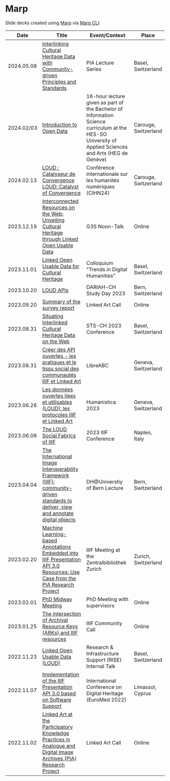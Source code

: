 # Marp

 Slide decks created using [Marp](https://marp.app) via [Marp CLI](https://github.com/marp-team/marp-cli):

| **Date**   	| **Title**                                                                                                                                                                          	| **Event/Context**                                           	| **Place**           	|
|------------	|------------------------------------------------------------------------------------------------------------------------------------------------------------------------------------	|-------------------------------------------------------------	|---------------------	|
| 2024.05.08 	| [Interlinking Cultural Heritage Data with Community-driven Principles and Standards](https://julsraemy.ch/prezi/pia-ringvorlesung-2024.html)                                 	| PIA Lecture Series                                               	| Basel, Switzerland              	|
| 2024.02/03 	| [Introduction to Open Data](https://julsraemy.ch/prezi/intro-open-data-2024.html)                                 	| 16-hour lecture given as part of the Bachelor of Information Science curriculum at the HES-SO University of Applied Sciences and Arts (HEG de Genève)                                               	| Carouge, Switzerland              	|
| 2024.02.13 	| [LOUD : Catalyseur de Convergence](https://julsraemy.ch/prezi/cihn24-loud-catalyseur-convergence.html) [LOUD: Catalyst of Convergence](https://julsraemy.ch/prezi/cihn24-loud-catalyst-convergence.html)                                 	| Conférence internationale sur les humanités numériques (CIHN24)                                              	| Carouge, Switzerland              	|
| 2023.12.19 	| [Interconnected Resources on the Web: Unveiling Cultural Heritage through Linked Open Usable Data](https://julsraemy.ch/prezi/noon-talk-loud.html)                                 	| G3S Noon-Talk                                               	| Online              	|
| 2023.11.01 	| [Linked Open Usable Data for Cultural Heritage](https://julsraemy.ch/prezi/loud-colloquium-trends-dh.html)                                                                         	| Colloquium "Trends in Digital Humanities"                   	| Basel, Switzerland  	|
| 2023.10.20 	| [LOUD APIs](https://julsraemy.ch/prezi/loud-apis-studyday2023.html)                                                                                                                	| DARIAH-CH Study Day 2023                                    	| Bern, Switzerland   	|
| 2023.09.20 	| [Summary of the survey report](https://julsraemy.ch/prezi/iiif-la-surveyreport.html)                                                                                               	| Linked Art Call                                             	| Online              	|
| 2023.08.31 	| [Situating Interlinked Cultural Heritage Data on the Web](https://julsraemy.ch/prezi/sts-ch-2023.html)                                                                             	| STS-CH 2023 Conference                                      	| Basel, Switzerland  	|
| 2023.08.31 	| [Créer des API ouvertes - les pratiques et le tissu social des communautés IIIF et Linked Art](https://julsraemy.ch/prezi/libreabc2023.html)                                       	| LibreABC                                                    	| Geneva, Switzerland 	|
| 2023.06.26 	| [Les données ouvertes liées et utilisables (LOUD): les protocoles IIIF et Linked Art](https://julsraemy.ch/prezi/humanistica2023-iiif-loud.html)                                   	| Humanistica 2023                                            	| Geneva, Switzerland 	|
| 2023.06.08 	| [The LOUD Social Fabrics of IIIF](https://julsraemy.ch/prezi/loud-social-fabrics-iiif.html)                                                                                        	| 2023 IIIF Conference                                        	| Naples, Italy       	|
| 2023.04.04 	| [The International Image Interoperability Framework (IIIF): community-driven standards to deliver, view and annotate digital objects](https://julsraemy.ch/prezi/iiif-unibe.html)  	| DH@Universtiy of Bern Lecture                               	| Bern, Switzerland   	|
| 2023.02.20 	| [Machine Learning-based Annotations Embedded into IIIF Presentation API 3.0 Resources: Use Case from the PIA Research Project](https://julsraemy.ch/prezi/pia-annotations-zb.html) 	| IIIF Meeting at the Zentralbibliothek Zurich                	| Zurich, Switzerland 	|
| 2023.02.01 	| [PhD Midway Meeting](https://julsraemy.ch/prezi/loud-midway.html)                                                                                                                  	| PhD Meeting with supervisors                                	| Online              	|
| 2023.01.25 	| [The intersection of Archival Resource Keys (ARKs) and IIIF resources](https://julsraemy.ch/prezi/ark-iiif.html)                                                                   	| IIIF Community Call                                         	| Online              	|
| 2022.11.23 	| [Linked Open Usable Data (LOUD)](https://julsraemy.ch/prezi/loud-rise.html)                                                                                                        	| Research & Infrastructure Support (RISE) Internal Talk      	| Basel, Switzerland  	|
| 2022.11.07 	| [Implementation of the IIIF Presentation API 3.0 based on Software Support](https://julsraemy.ch/prezi/euromed2022-pia-iiif.html)                                                  	| International Conference on Digital Heritage (EuroMed 2022) 	| Limassol, Cyprus    	|
| 2022.11.02 	| [Linked Art at the Participatory Knowledge Practices in Analogue and Digital Image Archives (PIA) Research Project](https://julsraemy.ch/prezi/linkedart-pia.html)                 	| Linked Art Call                                             	| Online              	|